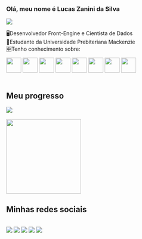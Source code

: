 ### Olá, meu nome é Lucas Zanini da Silva

<img src="C:\Users\32322992\Pictures\Capturar3.PNG">

🖥Desenvolvedor Front-Engine e Cientista de Dados<br>
📕Estudante da Universidade Prebiteriana Mackenzie<br>
🈸Tenho conhecimento sobre:<br>

<div>
  <span><img src="https://cdn.jsdelivr.net/gh/devicons/devicon/icons/python/python-original.svg" height="40px" widht="30px"/></span>
  <span><img src="https://cdn.jsdelivr.net/gh/devicons/devicon/icons/javascript/javascript-original.svg" height="40px" widht="30px"/></span>
  <span><img src="https://cdn.jsdelivr.net/gh/devicons/devicon/icons/css3/css3-original.svg" height="40px" widht="30px"/></span>
  <span><img src="https://cdn.jsdelivr.net/gh/devicons/devicon/icons/html5/html5-original.svg" height="40px" widht="30px"/></span>
  <span><img src="https://cdn.jsdelivr.net/gh/devicons/devicon/icons/bootstrap/bootstrap-original.svg" height="40px" widht="30px"/></span>
  <span><img src="https://cdn.jsdelivr.net/gh/devicons/devicon/icons/mysql/mysql-original-wordmark.svg" height="40px" widht="30px"/></span>
  <span><img src="https://cdn.jsdelivr.net/gh/devicons/devicon/icons/figma/figma-original.svg" height="40px" widht="30px"/></span>
  <span><img src="https://cdn.jsdelivr.net/gh/devicons/devicon/icons/c/c-original.svg" height="40px" widht="30px"/></span>
</div>
<br>

<h2>Meu progresso</h2>
<div display="inline-block">
<a href="https://github.com/anuraghazra/convoychat"></a>
<img align="center" src="https://github-readme-stats.vercel.app/api?username=LucasZanini096&show_icons=true&theme=midnight-purple">
<br>
<br> 
<a href="https://github.com/anuraghazra/convoychat"></a>
  <img height=200 align="center" src="https://github-readme-stats.vercel.app/api/top-langs?username=LucasZanini096&layout=compact&langs_count=8&card_width=385px&theme=midnight-purple"/>
</div>

<h2>Minhas redes sociais</h2>
<br>
<div display="inline">
  <img src="https://img.shields.io/badge/Instagram-E4405F?style=for-the-badge&logo=instagram&logoColor=white"/>
  <img src="https://img.shields.io/badge/Discord-7289DA?style=for-the-badge&logo=discord&logoColor=white"/>
  <img src="https://img.shields.io/badge/LinkedIn-0077B5?style=for-the-badge&logo=linkedin&logoColor=white"/>
  <img src="https://img.shields.io/badge/PlayStation-003791?style=for-the-badge&logo=playstation&logoColor=white"/>
  <img src="https://img.shields.io/badge/Gmail-D14836?style=for-the-badge&logo=gmail&logoColor=white">
</div>



